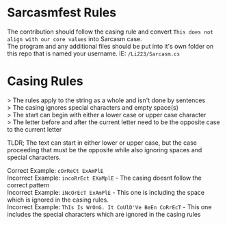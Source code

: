 # Sarcasmfest Rules
The contribution should follow the casing rule and convert `This does not align with our core values` into Sarcasm case.\
The program and any additional files should be put into it's own folder on this repo that is named your username. IE: `/Li223/Sarcasm.cs`

# Casing Rules
\> The rules apply to the string as a whole and isn't done by sentences\
\> The casing ignores special characters and empty space(s)\
\> The start can begin with either a lower case or upper case character\
\> The letter before and after the current letter need to be the opposite case to the current letter

TLDR; The text can start in either lower or upper case, but the case proceeding that must be the opposite while also ignoring spaces and special characters.

Correct Example: `cOrReCt ExAmPlE`\
Incorrect Example: `incoRrEct EXaMplE` - The casing doesnt follow the correct pattern\
Incorrect Example: `iNcOrEcT ExAmPlE` - This one is including the space which is ignored in the casing rules.\
Incorrect Example: `ThIs Is WrOnG. It CoUlD'Ve BeEn CoRrEcT` - This one includes the special characters which are ignored in the casing rules
